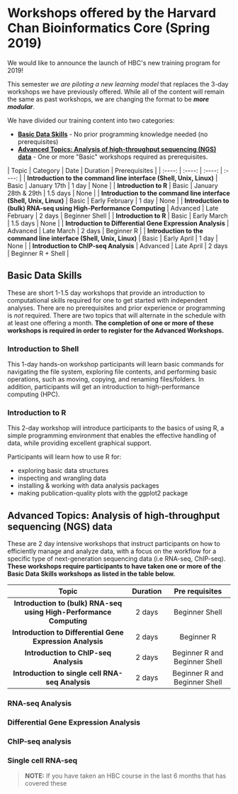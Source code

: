 # Workshops offered by the Harvard Chan Bioinformatics Core (Spring 2019)

We would like to announce the launch of HBC's new training program for 2019!

This semester *we are piloting a new learning model* that replaces the 3-day workshops we have previously offered. While all of the content will remain the same as past workshops, we are changing the format to be ***more modular***. 

We have divided our training content into two categories: 

  * **[Basic Data Skills](../announcement.md#basic-data-skills)** - No prior programming knowledge needed (no prerequisites)
  * **[Advanced Topics: Analysis of high-throughput sequencing (NGS) data]()** - One or more "Basic" workshops required as prerequisites.

| Topic | Category | Date | Duration | Prerequisites |
| :----: | :----: | :----: | :----: |
| **Introduction to the command line interface (Shell, Unix, Linux)** | Basic | January 17th | 1 day | None |
| **Introduction to R** | Basic | January 28th & 29th | 1.5 days | None |
| **Introduction to the command line interface (Shell, Unix, Linux)** | Basic | Early February | 1 day | None |
| **Introduction to (bulk) RNA-seq using High-Performance Computing** | Advanced | Late February | 2 days | Beginner Shell |
| **Introduction to R** | Basic | Early March | 1.5 days | None |
| **Introduction to Differential Gene Expression Analysis** | Advanced | Late March | 2 days | Beginner R |
| **Introduction to the command line interface (Shell, Unix, Linux)** | Basic | Early April | 1 day | None |
| **Introduction to ChIP-seq Analysis** | Advanced | Late April | 2 days | Beginner R + Shell |

## Basic Data Skills

These are short 1-1.5 day workshops that provide an introduction to computational skills required for one to get started with independent analyses. There are no prerequisites and prior experience or programming is *not* required. There are two topics that will alternate in the schedule with at least one offering a month. **The completion of one or more of these workshops is required in order to register for the Advanced Workshops.**

### Introduction to Shell 

This 1-day hands-on workshop participants will learn basic commands for navigating the file system, exploring file contents, and performing basic operations, such as moving, copying, and renaming files/folders. In addition, participants will get an introduction to high-performance computing (HPC).

### Introduction to R
This 2-day workshop will introduce participants to the basics of using R, a simple programming environment that enables the effective handling of data, while providing excellent graphical support.

Participants will learn how to use R for:
* exploring basic data structures
* inspecting and wrangling data
* installing & working with data analysis packages
* making publication-quality plots with the ggplot2 package


## Advanced Topics: Analysis of high-throughput sequencing (NGS) data

These are 2 day intensive workshops that instruct participants on how to efficiently manage and analyze data, with a focus
on the workflow for a specific type of next-generation sequencing data (i.e RNA-seq, ChIP-seq). **These workshops require participants to have taken one or more of the Basic Data Skills workshops as listed in the table below.** 

| Topic | Duration | Pre requisites |
| :----: | :----: | :----: |
| **Introduction to (bulk) RNA-seq using High-Performance Computing** | 2 days | Beginner Shell |
| **Introduction to Differential Gene Expression Analysis**  | 2 days | Beginner R |
| **Introduction to ChIP-seq Analysis** | 2 days | Beginner R and Beginner Shell |
| **Introduction to single cell RNA-seq Analysis** | 2 days | Beginner R and Beginner Shell |


### RNA-seq Analysis

### Differential Gene Expression Analysis

### ChIP-seq analysis

### Single cell RNA-seq


> **NOTE:** If you have taken an HBC course in the last 6 months that has covered these 
